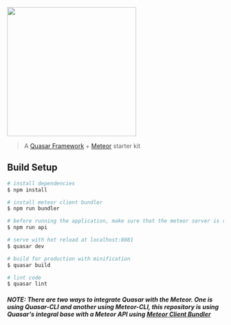 <img src="https://cdn.rawgit.com/alexandesigner/quasar-meteor/3edd3fb5/src/assets/quasar-meteor-logo-full.svg" width="300" />

> A [Quasar Framework](https://github.com/quasarframework/quasar) + [Meteor](https://github.com/meteor/meteor) starter kit

## Build Setup

``` bash
# install dependencies
$ npm install

# install meteor client bundler
$ npm run bundler

# before running the application, make sure that the meteor server is running for this
$ npm run api

# serve with hot reload at localhost:8081
$ quasar dev

# build for production with minification
$ quasar build

# lint code
$ quasar lint
```

##### NOTE: There are two ways to integrate Quasar with the Meteor. One is using Quasar-CLI and another using Meteor-CLI, this repository is using Quasar's integral base with a Meteor API using [Meteor Client Bundler](https://github.com/Urigo/meteor-client-bundler)
